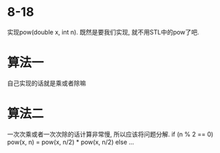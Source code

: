 # 8-18

实现pow(double x, int n).
既然是要我们实现, 就不用STL中的pow了吧.

# 算法一

自己实现的话就是乘或者除嘛

# 算法二

一次次乘或者一次次除的话计算非常慢, 所以应该将问题分解.
if (n % 2 == 0)
    pow(x, n) = pow(x, n/2) * pow(x, n/2)
else
    ...
